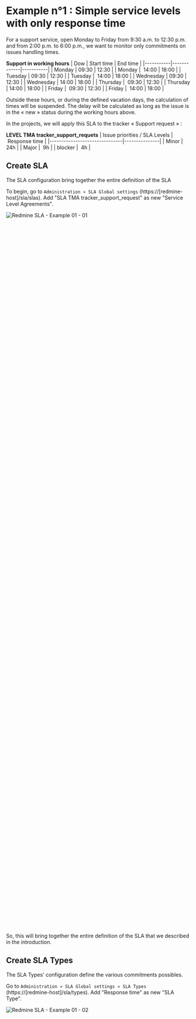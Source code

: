 # Example n°1 : Simple service levels with only response time

For a support service, open Monday to Friday from 9:30 a.m. to 12:30 p.m. and from 2:00 p.m. to 6:00 p.m., we want to monitor only commitments on issues handling times.

**Support in working hours**
| Dow       | Start time  |	End time  |
|-----------|-------------|-----------|
| Monday    |    09:30    |   12:30   |
| Monday    |    14:00    |   18:00   |
| Tuesday   |    09:30    |   12:30   |
| Tuesday   |    14:00    |   18:00   |
| Wednesday |    09:30    |   12:30   |
| Wednesday |    14:00    |   18:00   |
| Thursday  |    09:30    |   12:30   |
| Thursday  |    14:00    |   18:00   |
| Friday    |    09:30    |   12:30   |
| Friday    |    14:00    |   18:00   |

Outside these hours, or during the defined vacation days, the calculation of times will be suspended.
The delay will be calculated as long as the issue is in the « new » status during the working hours above. 

In the projects, we will apply this SLA to the tracker « Support request » :

**LEVEL TMA tracker_support_requets**
| Issue priorities / SLA Levels | Response time |
|-------------------------------|---------------|
| Minor                         |      24h      |
| Major                         |       9h      |
| blocker                       |       4h      |


## Create SLA

The SLA configuration bring together the entire definition of the SLA

To begin, go to `Administration » SLA Global settings` (https://[redmine-host]/sla/slas). Add "SLA TMA tracker_support_request" as new "Service Level Agreements".
<div style=" width:50%; height:50%; " >

![Redmine SLA - Example 01 - 01](images/example_01/redmine_sla_doc_example_01_01.png)
</div>

So, this will bring together the entire definition of the SLA that we described in the introduction.


## Create SLA Types

The SLA Types' configuration define the various commitments possibles.

Go to `Administration » SLA Global settings » SLA Types` (https://[redmine-host]/sla/types). Add "Response time" as new "SLA Type".
<div style=" width:50%; height:50%; " >

![Redmine SLA - Example 01 - 02](images/example_01/redmine_sla_doc_example_01_02.png)
</div>

Restart Redmine for applys patches with all sla types:
- Issue : for display columns of the respect of each sla type in issues report
- IssueQuery : for filter issues on the respect of each sla type in issues report
- TimeEntry : for display columns of the respect of each sla type in time entries report
- TimeEntryQuery : for filter issues on the respect of each sla type in time entries report


## Create SLA Statuses

The SLA Statuses' configuration allows to define for which statuses the time elapses.

Go to `Administration » SLA Global settings » SLA Statuses` (https://[redmine-host]/sla/statuses). Add "SLA Statuses" for "Response time" with thhis statuses :
- New
<div style=" width:50%; height:50%; " >

![Redmine SLA - Example 01 - 04](images/example_01/redmine_sla_doc_example_01_04.png)
</div>

The addition of this tuple indicates that the ticket creation delay should be calculated only when then issue was is in this status (i.e. while the ticket is in this status).


## Create SLA Holidays

This module is used to list all the holidays (non-working days or even exceptional closing days) that will be needed in the SLA duration count.

Go to `Administration » SLA Global settings » SLA Holidays` ( https://[redmine-host]/sla/holidays). Add new "SLA Holidays" like "New Year" for example, and all the others to come for your tests (even if they are not real public holidays).
<div style=" width:50%; height:50%; " >

![Redmine SLA - Example 01 - 06](images/example_01/redmine_sla_doc_example_01_06.png)
</div>


## Create SLA Calendar (& SLA Calendar' Schedule)

The SLA calendar is important, it allows to define the working hours of the week.

If the "match" field is checked, then the issue can be opened in this time slot (opening hours). If the time is declared with the "match" field unchecked, then the issue cannot be opened in this slot, however the time calculation can continue on this slot (non-working hours).

Typically, for support activities, deadlines are suspended outside business hours. If an issue is opened during non-working hours, then the calculation starts at the next working hour. Conversely, in the case of web hosting, an issue can be opened at any time and continues regardless of the time. If an exit is opened during working hours then it continues during non-working hours and vice versa.

Go to Administration » SLA Global settings » SLA Calendar ( https://[redmine-host]/sla/calendars ). Add "TMA in working hours" as new "SLA Calendar"
<div style=" width:50%; height:50%; " >

![Redmine SLA - Example 01 - 07](images/example_01/redmine_sla_doc_example_01_07.png)
</div>

Edit this SLA Calendar and add schedules :
<div style=" width:50%; height:50%; " >

![Redmine SLA - Example 01 - 08](images/example_01/redmine_sla_doc_example_01_08.png)
</div>

We are here in the case of a support service, so only the opening hours count. Tickets are processed during working hours and counting is suspended outside these hours.

> **_NOTE:_** These are the intervals from a start time to an end time, so the time is usually stopped by subtracting one minute from the end time. Indeed, taking a schedule of 8am to 9am, so to get well 60 minutes, it's therefore necessary to declare from 8am to 8:59am.


## Create SLA Calendars' Holidays

So, we can create several SLA Calendars with SLA Schedules. For each SLA Calendar, you can also assign SLA Holidays.

For SLA Calendars' Holidays, the "match" field has the opposite meaning to SLA Calendar' Schedules. Indeed, for SLA Calendar' Schedules, the hours worked were declared. For SLA Calendars' Holidays, the hours not worked are declared. 
By default, we add a public holiday to remove it from the calculations. However, if the "match" field is checked, then the time will be counted. However, if a ticket is open on this slot, then it cannot start until the next working hour.


Go to `Administration » SLA Global settings » SLA Calendars' Holidays` (https://[redmine-host]/sla/calendar_holidays). Add "TMA in working hours" as new "SLA Calendars' Holidays"
<div style=" width:50%; height:50%; " >

![Redmine SLA - Example 01 - 09](images/example_01/redmine_sla_doc_example_01_09.png)
</div>

For our example, which is a support service, public holidays are equivalent to times that shouldn't be counted.


## Create SLA Levels

After declaring SLAs and SLA Schedules, they can be linked to define service levels. In other words, the SLA Levels make it possible to know the moment "when" commitments will apply.

Go to `Administration » SLA Global settings » SLA Levels` (https://[redmine-host]/sla/levels). Add "TMA in working hours" as new "SLA Levels"
<div style=" width:50%; height:50%; " >

![Redmine SLA - Example 01 - 10](images/example_01/redmine_sla_doc_example_01_10.png)
</div>


## Create SLA Terms

Finally, we can define the SLA Terms. For an SLA Level, an SLA Type and a priority, you can define a time commitment (in minutes).

Go to `Administration » SLA Global settings » SLA Terms` (https://[redmine-host]/sla/level_terms). Add "TMA in working hours" as new "SLA Terms"
<div style=" width:50%; height:50%; " >

![Redmine SLA - Example 01 - 11](images/example_01/redmine_sla_doc_example_01_12.png)
</div>


## Apply SLA to a Project

Go to your project' settings ( https://[redmine-host]/projects/[project-identifier]/settings ). Active SLA module for your project.
<div style=" width:50%; height:50%; " >

![Redmine SLA - Example 01 - 13](images/example_01/redmine_sla_doc_example_01_13.png)
</div>

The tab should appear `SLA Project settings`, go to this tab (http://[redmine-host]/projects/[project-identifier]/settings/slas). With "New SLA project's tracker" définie à SLA for a tracker.
<div style=" width:50%; height:50%; " >

![Redmine SLA - Example 01 - 14](images/example_01/redmine_sla_doc_example_01_14.png)
</div>


## View SLA into an issue

When you go to a project's issue, you should see the SLA appear if it matches with the status and priority.
<div style=" width:50%; height:50%; " >

![Redmine SLA - Example 01 - 15](images/example_01/redmine_sla_doc_example_01_15.png)
</div>


### Rôles 

Until then, you were an administrator. However, in order for the members of your project to be able to see the SLAs, or even manage their activation within the project, you must grant them this right.

Got to `Administration » Roles and permissions` (http://[redmine-host]/roles). Edit a role (http://[redmine-host]/roles/[role-id]/edit) to check "View SLA" (ex: for manager and developer) and/or "Manage SLA" (ex: for manager).
